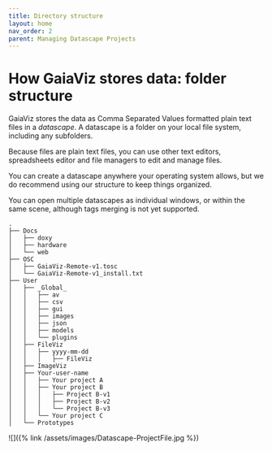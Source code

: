 ```yaml
---
title: Directory structure
layout: home
nav_order: 2
parent: Managing Datascape Projects
---
```

# How GaiaViz stores data: folder structure

GaiaViz stores the data as Comma Separated Values formatted plain text files in a *datascape*. A datascape is a folder on your local file system, including any subfolders.

Because files are plain text files, you can use other text editors, spreadsheets editor and file managers to edit and manage files.

You can create a datascape anywhere your operating system allows, but we do recommend using our structure to keep things organized.

You can open multiple datascapes as individual windows, or within the same scene, although tags merging is not yet supported.

```
.
├── Docs
│   ├── doxy
│   ├── hardware
│   └── web
├── OSC
│   ├── GaiaViz-Remote-v1.tosc
│   └── GaiaViz-Remote-v1_install.txt
├── User
│   ├── _Global_
│   │   ├── av
│   │   ├── csv
│   │   ├── gui
│   │   ├── images
│   │   ├── json
│   │   ├── models
│   │   └── plugins
│   ├── FileViz
│   │   ├── yyyy-mm-dd
│   │   │   ├── FileViz
│   ├── ImageViz
│   ├── Your-user-name
│ 	│   ├── Your project A
│ 	│   ├── Your project B
│ 	│   │   ├── Project B-v1
│ 	│   │   ├── Project B-v2
│ 	│   │   └── Project B-v3
│ 	│   └── Your project C
│   └── Prototypes
```


![]({% link /assets/images/Datascape-ProjectFile.jpg %})